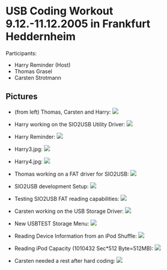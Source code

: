 # USB Coding Workout 9.12.-11.12.2005 in Frankfurt Heddernheim  
  
Participants:  
  
- Harry Reminder (Host)  
- Thomas Grasel  
- Carsten Strotmann  
  
## Pictures  
  
- (from left) Thomas, Carsten and Harry:  ![](attachments/group.jpg)  
  
- Harry working on the SIO2USB Utility Driver:  ![](attachments/Harry1.jpg)  
  
- Harry Reminder:  ![](attachments/Harry2.jpg)  
  
- Harry3.jpg:  ![](attachments/Harry3.jpg)  
  
- Harry4.jpg:  ![](attachments/Harry4.jpg)  
  
- Thomas working on a FAT driver for SIO2USB:  ![](attachments/Thomas1.jpg)  
  
- SIO2USB development Setup:  ![](attachments/SIO2USB1.jpg)  
  
- Testing SIO2USB FAT reading capabilities:  ![](attachments/ReadingFAT.jpg)  
  
- Carsten working on the USB Storage Driver:  ![](attachments/Carsten1.jpg)  
  
- New USBTEST Storage Menu:  ![](attachments/USBTEST1.jpg)  
  
- Reading Device Information from an iPod Shuffle:  ![](attachments/USBTEST2.jpg)  
  
- Reading iPod Capacity (1010432 Sec*512 Byte=512MB):  ![](attachments/USBTEST3.jpg)  
  
- Carsten needed a rest after hard coding:  ![](attachments/Carsten2.jpg)  
  
  
  
  
  
  
  
  
  
  
  
  
